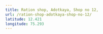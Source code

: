 ```yaml
---
title: Ration shop, Adotkaya, Shop no 12,
url: /ration-shop-adotkaya-shop-no-12/
latitude: 12.421
longitude: 75.293
---
```

